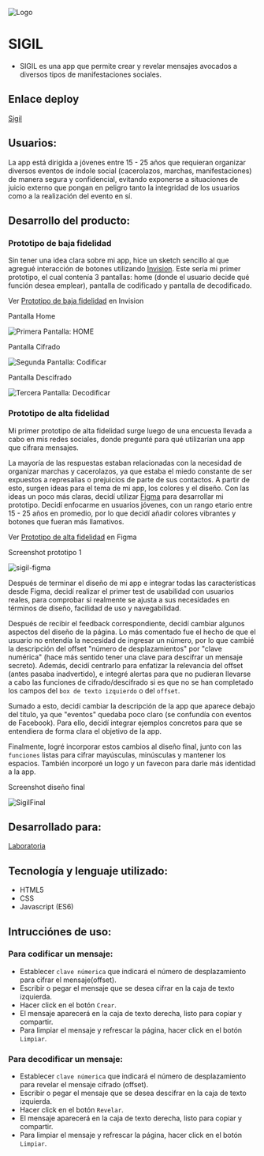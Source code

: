 ![Logo](images\sigilResize.jpg)

# SIGIL

- SIGIL es una app que permite crear y revelar mensajes avocados a diversos tipos de manifestaciones sociales.

## Enlace deploy

[Sigil](https://katsmunoz.github.io/SCL012-Cipher/src/index.html)


## Usuarios:
La app está dirigida a jóvenes entre 15 - 25 años que requieran organizar diversos eventos de índole social (cacerolazos, marchas, manifestaciones) de manera segura y confidencial, evitando exponerse a situaciones de juicio externo que pongan en peligro tanto la integridad de los usuarios como a la realización del evento en sí.

## Desarrollo del producto:

### Prototipo de baja fidelidad
Sin tener una idea clara sobre mi app, hice un sketch sencillo al que agregué interacción de botones utilizando [Invision](https://www.invisionapp.com/). Este sería mi primer prototipo, el cual contenía 3 pantallas: home (donde el usuario decide qué función desea emplear), pantalla de codificado y pantalla de decodificado.

Ver [Prototipo de baja fidelidad](https://katherinemuoz549352.invisionapp.com/overview/Lady-Cipher-ck23jae7q1q72015z9j00yxyw/screens?v=KJ76S766u65cNCfAUIY7aw%3D%3D&linkshare=urlcopied) en Invision

Pantalla Home

![Primera Pantalla: HOME](./images/C3.jpg)

Pantalla Cifrado

![Segunda Pantalla: Codificar](images/C2.jpg)

Pantalla Descifrado

![Tercera Pantalla: Decodificar](images\C3.jpg)

### Prototipo de alta fidelidad
Mi primer prototipo de alta fidelidad surge luego de una encuesta llevada a cabo en mis redes sociales, donde pregunté para qué utilizarían una app que cifrara mensajes.

 La mayoría de las respuestas estaban relacionadas con la necesidad de organizar marchas y cacerolazos, ya que estaba el miedo constante de ser expuestos a represalias o prejuicios de parte de sus contactos. A partir de esto, surgen ideas para el tema de mi app, los colores y el diseño. Con las ideas un poco más claras, decidí utilizar [Figma](https://www.figma.com/) para desarrollar mi prototipo. Decidí enfocarme en usuarios jóvenes, con un rango etario entre 15 - 25 años en promedio, por lo que decidí añadir colores vibrantes y botones que fueran más llamativos.

Ver [Prototipo de alta fidelidad](https://www.figma.com/file/8cYLmCGiHazaMmEqbs40z7/SIGIL?node-id=0%3A1) en Figma

Screenshot prototipo 1

![sigil-figma](images\sigilFigma.jpg)

Después de terminar el diseño de mi app e integrar todas las características desde Figma, decidí realizar el primer test de usabilidad con usuarios reales, para comprobar si realmente se ajusta a sus necesidades en términos de diseño, facilidad de uso y navegabilidad.

Después de recibir el feedback correspondiente, decidí cambiar algunos aspectos del diseño de la página. Lo más comentado fue el hecho de que el usuario no entendía la necesidad de ingresar un número, por lo que cambié la descripción del offset "número de desplazamientos" por "clave numérica" (hace más sentido tener una clave para descifrar un mensaje secreto). Además, decidí centrarlo para enfatizar la relevancia del offset (antes pasaba inadvertido), e integré alertas para que no pudieran llevarse a cabo las funciones de cifrado/descifrado si es que no se han completado los campos del `box de texto izquierdo` o del `offset`.

Sumado a esto, decidí cambiar la descripción de la app que aparece debajo del título, ya que "eventos" quedaba poco claro (se confundía con eventos de Facebook). Para ello, decidí integrar ejemplos concretos para que se entendiera de forma clara el objetivo de la app.

Finalmente, logré incorporar estos cambios al diseño final, junto con las `funciones` listas para cifrar mayúsculas, minúsculas y mantener los espacios. También incorporé un logo y un favecon para darle más identidad a la app.

Screenshot diseño final

![SigilFinal](images\SIGIL-desktop.jpg)

## Desarrollado para:
[Laboratoria](http://laboratoria.la)
    
## Tecnología y lenguaje utilizado:
* HTML5
* CSS
* Javascript (ES6)

## Intrucciónes de uso:

### Para codificar un mensaje:

* Establecer `clave númerica` que indicará el número de desplazamiento para cifrar el mensaje(offset).
* Escribir o pegar el mensaje que se desea cifrar en la caja de texto izquierda.
* Hacer click en el botón `Crear`.
* El mensaje aparecerá en la caja de texto derecha, listo para copiar y compartir.
* Para limpiar el mensaje y refrescar la página, hacer click en el botón `Limpiar`.

### Para decodificar un mensaje:

* Establecer `clave númerica` que indicará el número de desplazamiento para revelar el mensaje cifrado (offset).
* Escribir o pegar el mensaje que se desea descifrar en la caja de texto izquierda.
* Hacer click en el botón `Revelar`.
* El mensaje aparecerá en la caja de texto derecha, listo para copiar y compartir.
* Para limpiar el mensaje y refrescar la página, hacer click en el botón `Limpiar`.